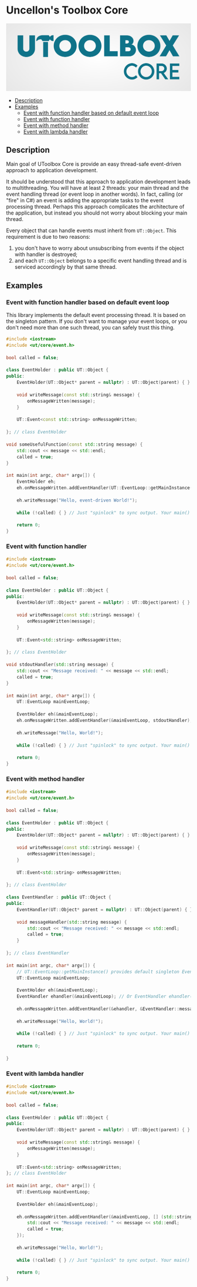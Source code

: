 # Uncellon's Toolbox Core

![UToolbox Logo](logo.png)

- [Description](#description)
- [Examples](#examples)
    - [Event with function handler based on default event loop](#event-with-function-handler-based-on-default-event-loop)
    - [Event with function handler](#event-with-function-handler)
    - [Event with method handler](#event-with-method-handler)
    - [Event with lambda handler](#event-with-lambda-handler)

## Description
Main goal of UToolbox Core is provide an easy thread-safe event-driven approach to application development.

It should be understood that this approach to application development leads to multithreading. You will have at least 2 threads: your main thread and the event handling thread (or event loop in another words). In fact, calling (or "fire" in C#) an event is adding the appropriate tasks to the event processing thread. Perhaps this approach complicates the architecture of the application, but instead you should not worry about blocking your main thread.

Every object that can handle events must inherit from `UT::Object`. This requirement is due to two reasons:

1. you don't have to worry about unsubscribing from events if the object with handler is destroyed;
2. and each `UT::Object` belongs to a specific event handling thread and is serviced accordingly by that same thread.

## Examples

### Event with function handler based on default event loop

This library implements the default event processing thread. It is based on the singleton pattern. If you don't want to manage your event loops, or you don't need more than one such thread, you can safely trust this thing.

```cpp
#include <iostream>
#include <ut/core/event.h>

bool called = false;

class EventHolder : public UT::Object {
public:
    EventHolder(UT::Object* parent = nullptr) : UT::Object(parent) { }

    void writeMessage(const std::string& message) {
        onMessageWritten(message);
    }

    UT::Event<const std::string> onMessageWritten;

}; // class EventHolder

void someUsefulFunction(const std::string message) {
    std::cout << message << std::endl;
    called = true;
}

int main(int argc, char* argv[]) {
    EventHolder eh;
    eh.onMessageWritten.addEventHandler(UT::EventLoop::getMainInstance(), someUsefulFunction);

    eh.writeMessage("Hello, event-driven World!");

    while (!called) { } // Just "spinlock" to sync output. Your main() function can execute faster than the message is displayed on the screen.

    return 0;
}
```

### Event with function handler
```cpp
#include <iostream>
#include <ut/core/event.h>

bool called = false;

class EventHolder : public UT::Object {
public:
    EventHolder(UT::Object* parent = nullptr) : UT::Object(parent) { }

    void writeMessage(const std::string& message) {
        onMessageWritten(message);
    }

    UT::Event<std::string> onMessageWritten;

}; // class EventHolder

void stdoutHandler(std::string message) {
    std::cout << "Message received: " << message << std::endl;
    called = true;
}

int main(int argc, char* argv[]) {
    UT::EventLoop mainEventLoop;

    EventHolder eh(&mainEventLoop);
    eh.onMessageWritten.addEventHandler(&mainEventLoop, stdoutHandler);

    eh.writeMessage("Hello, World!");

    while (!called) { } // Just "spinlock" to sync output. Your main() function can execute faster than the message is displayed on the screen.

    return 0;
}
```

### Event with method handler
```cpp
#include <iostream>
#include <ut/core/event.h>

bool called = false;

class EventHolder : public UT::Object {
public:
    EventHolder(UT::Object* parent = nullptr) : UT::Object(parent) { }

    void writeMessage(const std::string& message) {
        onMessageWritten(message);
    }

    UT::Event<std::string> onMessageWritten;

}; // class EventHolder

class EventHandler : public UT::Object {
public:
    EventHandler(UT::Object* parent = nullptr) : UT::Object(parent) { }

    void messageHandler(std::string message) {
        std::cout << "Message received: " << message << std::endl;
        called = true;
    }

}; // class EventHandler

int main(int argc, char* argv[]) {
    // UT::EventLoop::getMainInstance() provides default singleton Event Loop
    UT::EventLoop mainEventLoop;

    EventHolder eh(&mainEventLoop);
    EventHandler ehandler(&mainEventLoop); // Or EventHandler ehandler(&eh)

    eh.onMessageWritten.addEventHandler(&ehandler, &EventHandler::messageHandler);

    eh.writeMessage("Hello, World!");

    while (!called) { } // Just "spinlock" to sync output. Your main() function can execute faster than the message is displayed on the screen.

    return 0;

}
```

### Event with lambda handler
```cpp
#include <iostream>
#include <ut/core/event.h>

bool called = false;

class EventHolder : public UT::Object {
public:
    EventHolder(UT::Object* parent = nullptr) : UT::Object(parent) { }

    void writeMessage(const std::string& message) {
        onMessageWritten(message);
    }

    UT::Event<std::string> onMessageWritten;
}; // class EventHolder

int main(int argc, char* argv[]) {
    UT::EventLoop mainEventLoop;

    EventHolder eh(&mainEventLoop);

    eh.onMessageWritten.addEventHandler(&mainEventLoop, [] (std::string message) {
        std::cout << "Message received: " << message << std::endl;
        called = true;
    });

    eh.writeMessage("Hello, World!");

    while (!called) { } // Just "spinlock" to sync output. Your main() function can execute faster than the message is displayed on the screen.

    return 0;
}
```